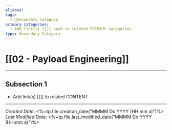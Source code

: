 ```yaml
---
aliases: 
tags:
  - 🥈Secondary_Category
primary categories:
  - Add link(s) [[]] back to related PRIMARY categories
type: Secondary Category
---
```

# [[02 - Payload Engineering]]

***

## Subsection 1

* Add link(s) [[]] to related CONTENT

***

*Created Date*: <%+tp.file.creation_date("MMMM Do YYYY (HH:mm a)")%>  
*Last Modified Date*: <%+tp.file.last_modified_date("MMMM Do YYYY (HH:mm a)")%>
